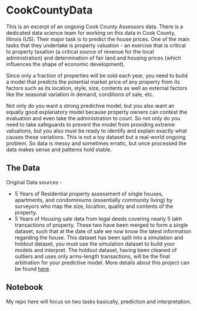 # CookCountyData
This is an excerpt of an ongoing Cook County Assessors data. There is a dedicated data science team for working on this data in Cook County, Illinois (US). Their major task is to predict the house prices. One of the main tasks that they undertake is property valuation - an exercise that is critical to property taxation (a critical source of revenue for the local administration) and determination of fair land and housing prices (which influences the shape of economic development).

Since only a fraction of properties will be sold each year, you need to build a model that predicts the potential market price of any property from its factors such as its location, style, size, contents as well as external factors like the seasonal variation in demand, conditions of sale, etc.

Not only do you want a strong predictive model, but you also want an equally good explanatory model because property owners can contest the evaluation and even take the administration to court. So not only do you need to take safeguards to prevent the model from providing extreme valuations, but you also must be ready to identify and explain exactly what causes these variations. This is not a toy dataset but a real-world ongoing problem. So data is messy and sometimes erratic, but once processed the data makes sense and patterns hold stable.

## The Data
Original Data sources -
* 5 Years of Residential property assessment of single houses, apartments, and condominiums (essentially community living) by surveyors who map the size, location, quality and contents of the property.
* 5 Years of Housing sale data from legal deeds covering nearly 5 lakh transactions of property.
These two have been merged to form a single dataset, such that at the date of sale we now know the latest information regarding the house. This dataset has been split into a simulation and holdout dataset, you must use the simulation dataset to build your models and interpret. The holdout dataset, having been cleaned of outliers and uses only arms-length transactions, will be the final arbitration for your predictive model.
More details about this project can be found [here](https://gitlab.com/ccao-data-science---modeling/ccao_sf_cama_dev/-/tree/master).

## Notebook
My repo here will focus on two tasks basically, prediction and interpretation.
